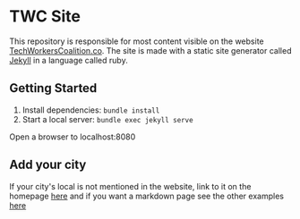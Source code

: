 # TWC Site

This repository is responsible for most content visible on the website [TechWorkersCoalition.co](https://TechWorkersCoalition.co). The site is made with a static site generator called [Jekyll](https://jekyllrb.com/) in a language called ruby.

## Getting Started

1. Install dependencies: `bundle install`
2. Start a local server: `bundle exec jekyll serve`

Open a browser to localhost:8080

## Add your city

If your city's local is not mentioned in the website, link to it on the homepage [here](_layouts/home.html) and if you want a markdown page see the other examples [here](city_local)
